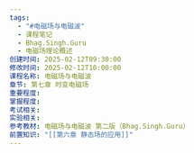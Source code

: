 ```yaml
---
tags:
  - "#电磁场与电磁波"
  - 课程笔记
  - Bhag.Singh.Guru
  - 电磁场理论概述
创建时间: 2025-02-12T09:30:00
修改时间: 2025-02-12T10:00:00
课程名称: 电磁场与电磁波
章节: 第七章 时变电磁场
重要程度: 
掌握程度: 
考试相关: 
实验相关: 
参考教材: 电磁场与电磁波 第二版（Bhag.Singh.Guru）
前置知识: "[[第六章 静态场的应用]]"
---
```

